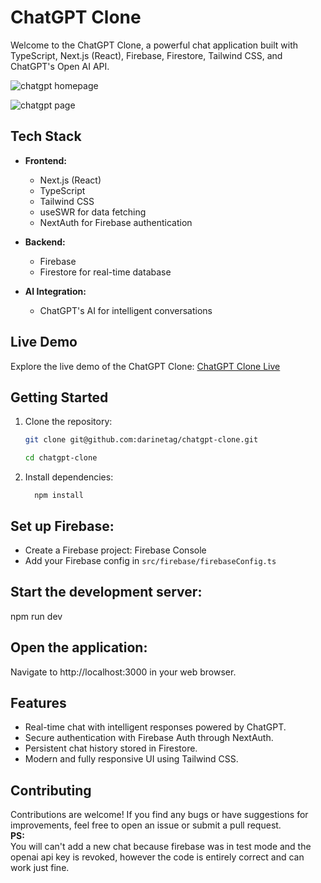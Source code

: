 # ChatGPT Clone

Welcome to the ChatGPT Clone, a powerful chat application built with TypeScript, Next.js (React), Firebase, Firestore, Tailwind CSS, and ChatGPT's Open AI API.

![chatgpt homepage](https://github.com/darinetag/chatgpt-clone/assets/137963187/45e5b2ba-fb70-45af-b73e-fa4fba50dd6a)

![chatgpt page](https://github.com/darinetag/chatgpt-clone/assets/137963187/b3145f33-b478-4442-8864-daa4eb01466b)


## Tech Stack

- **Frontend:**
  - Next.js (React)
  - TypeScript
  - Tailwind CSS
  - useSWR for data fetching
  - NextAuth for Firebase authentication
  
- **Backend:**
  - Firebase
  - Firestore for real-time database
  
- **AI Integration:**
  - ChatGPT's AI for intelligent conversations

## Live Demo

Explore the live demo of the ChatGPT Clone: [ChatGPT Clone Live](https://chatgpt-delta-vert.vercel.app/)

## Getting Started

1. Clone the repository:

   ```bash
   git clone git@github.com:darinetag/chatgpt-clone.git  

   cd chatgpt-clone 

 2. Install dependencies:<br>

          npm install 

## Set up Firebase:
- Create a Firebase project: Firebase Console
- Add your Firebase config in `src/firebase/firebaseConfig.ts`

## Start the development server:
npm run dev

## Open the application:
Navigate to http://localhost:3000 in your web browser.

## Features
- Real-time chat with intelligent responses powered by ChatGPT.
- Secure authentication with Firebase Auth through NextAuth.
- Persistent chat history stored in Firestore.
- Modern and fully responsive UI using Tailwind CSS.
## Contributing
Contributions are welcome! If you find any bugs or have suggestions for improvements, feel free to open an issue or submit a pull request.<br>
<b>PS:</b><br>
You will can't add a new chat because firebase was in test mode and the openai api key is revoked, however the code is entirely correct and can work just fine.
